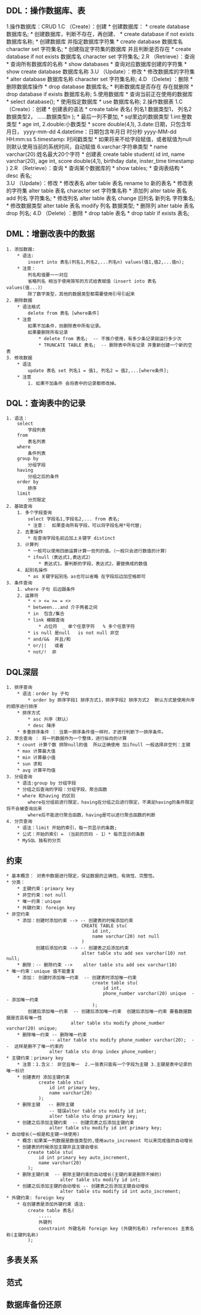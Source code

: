 ## DDL：操作数据库、表
 1.操作数据库：CRUD
    1.C （Create）：创建
        * 创建数据库：
            * create database 数据库名;
        * 创建数据库，判断不存在，再创建、
            * create database if not exists 数据库名称;
        * 创建数据库 并指定数据库字符集
            * create database 数据库名 character set 字符集名;
        * 创建指定字符集的数据库 并且判断是否存在
            * create database if not exists 数据库名 character set 字符集名;
    2.R （Retrieve）：查询
        * 查询所有数据库的名称
            * show databases
        * 查询对应数据库创建的字符集
            * show create database 数据库名称
    3.U （Update）：修改
        * 修改数据库的字符集
            * alter database 数据库名称 character set 字符集名称;
    4.D （Delete) ：删除
        * 删除数据库操作
            * drop database 数据库名;
        * 判断数据库是否存在 存在就删除
            * drop database if exists 数据库名称;
    5.使用数据库
        * 查询当前正在使用的数据库
            * select database();
        * 使用指定数据库
            * use 数据库名称;
 2.操作数据表
    1.C （Create）：创建
        * 创建表的语法
            * create table 表名(
                列名1 数据类型1，
                列名2 数据类型2，
                ......数据类型n
                );
                * 最后一列不要加,
                * sql里边的数据类型
                    1.int:整数类型
                        * age int,
                    2.double:小数类型
                        * score double(4,1),
                    3.date:日期，只包含年月日， yyyy-mm-dd
                    4.datetime：日期包含年月日  时分秒  yyyy-MM-dd HH:mm:ss
                    5.timestamp: 时间戳类型
                        * 如果将来不给字段赋值，或者赋值为null 则默认使用当前的系统时间，自动赋值
                    6.varchar:字符串类型
                        * name varchar(20):姓名最大20个字符
        * 创建表
            create table student(
                id int,
                name varchar(20),
                age int,
                score double(4,1),
                birthday date,
                inster_time timestamp
            )
    2.R （Retrieve）：查询
        * 查询某个数据库的
            * show tables;
        * 查询表结构
            * desc 表名;      
    3.U （Update）：修改
        * 修改表名
            alter table 表名 rename to 新的表名
        * 修改表的字符集
            alter table 表名 character set 字符集名称
        * 添加列
            alter table 表名 add 列名 字符集名;
        * 修改列名
            alter table 表名 change 旧列名 新列名 字符集名;
        * 修改数据类型
            alter table 表名 modify 列名 数据类型;
        * 删除列
            alter table 表名 drop 列名;
    4.D （Delete) ：删除
        * drop table 表名
        * drop tablr if exists 表名;



## DML：增删改表中的数据
    1. 添加数据:
        * 语法:
            insert into 表名(列名1,列名2,...列名n) values(值1,值2,...值n);
        * 注意：
            列名和值要一一对应
            省略列名 相当于使用简写的方式给表赋值（insert into 表名 values(值...)）
            除了数字类型，其他的数据类型都需要使用引号引起来
    2. 删除数据
        * 语法格式
            delete from 表名 [where条件]
        * 注意
            如果不加条件，则删除表中所有记录。
            如果要删除所有记录
                * delete from 表名;  -- 不推介使用，有多少条记录就运行多少次
                * TRUNCATE TABLE 表名;  -- 删除表中所有记录 并重新创建一个新的空表
    3. 修改数据
        * 语法
            update 表名 set 列名1 = 值1, 列名2 = 值2,...[where条件];
        * 注意
            1. 如果不加条件 会将表中的记录都修改掉。


## DQL：查询表中的记录
    1. 语法：
        select
            字段列表
        from 
            表名列表
        where
            条件列表
        group by
            分组字段
        having
            分组之后的条件
        order by
            排序
        limit
            分页限定
    2. 基础查询
        1. 多个字段查询
            select 字段名1,字段名2,... from 表名;
            * 注意：  如果查询所有字段，可以将字段名用*号代替;
        2. 去重操作
            * 在查询字段名前边加上关键字 distinct
        3. 计算列
            * 一般可以使用四册运算计算一些列的值。（一般只会进行数值的计算）
            * ifnull（表达式1,表达式2）
                * 表达式1，要判断的字段，表达式2，要替换成的数值
        4. 起别名操作
            * as 关键字起别名 as也可以省略 在字段后边加空格即可
    3. 条件查询
        1. where 子句 后边跟条件
        2. 运算符
            * < > <= >= = <>  
            * between...and 介于两者之间
            * in  包含/集合
            * link 模糊查询
                * 占位符  _ 单个任意字符   % 多个任意字符
            * is null 是null   is not null 非空
            * and/&&  并且/和
            * or/||   或者
            * not/!  非
## DQL深层
    1. 排序查询
        * 语法：order by 子句
            * order by 排序字段1 排序方式1，排序字段2 排序方式2  默认方式是使用升序的顺序进行排序
        * 排序方式
            * asc 升序（默认）
            * desc 降序
        * 多重排序条件 ： 当第一排序条件值一样时，才进行判断下一排序条件。
    2. 聚合查询 ： 将一列数据作为一个整体，进行纵向的计算
        * count 计算个数 排除null的值  所以正确使用 加ifnull 一般选择非空列：主键
        * max 计算最大值 
        * min 计算最小值
        * sun 求和
        * avg 计算平均值
    3. 分组查询
        * 语法:group by 分组字段
        * 分组之后查询的字段：分组字段、聚合函数
        * where 和having 的区别
            where在分组前进行限定，having在分组之后进行限定，不满足having的条件限定 将不会被查询出来
            where后不能进行聚合函数，having是可以进行聚合函数的判断
    4. 分页查询
        * 语法：limit 开始的索引，每一页显示的条数;
        * 公式：开始的索引 = （当前的页码 - 1）* 每页显示的条数
        * MySQL 独有的分页
## 约束
    * 基本概念： 对表中数据进行限定，保证数据的正确性、有效性、完整性。
    * 分类：
        * 主键约束：primary key
        * 非空约束：not null
        * 唯一约束：unique
        * 外键约束: foreign key
    * 非空约束
        * 添加：创建时添加约束 --> -- 创建表的时候添加约束
                                CREATE TABLE stu(
                                    id int,
                                    name varchar(20) not null
                                )
               创建后添加约束 --> -- 创建表之后添加约束
                                alter table stu add sex varchar(10) not null;
        * 删除：-- 删除约束 -->    alter table stu add sex varchar(10)
    * 唯一约束：unique 值不能重复
        * 添加： 创建时添加唯一约束  -- 创建表时添加唯一约束
                                    create table stu(
                                        id int,
                                        phone_number varchar(20) unique  -- 添加唯一约束
                                    );
            创建后添加唯一约束  -- 创建后添加唯一约束  创建后添加唯一约束 要看数据数据是否具有唯一性
                            alter table stu modify phone_number varchar(20) unique;
        * 删除唯一约束 -- 删除唯一约束
                    -- alter table stu modify phone_number varchar(20);  --  这样是删不了唯一约束的
                    alter table stu drop index phone_number;
    * 主键约束：primary key
        * 注意：1.含义： 非空且唯一  2.一张表只能有一个字段为主键 3.主键是表中记录的唯一标识
        * 创建表时 添加主键约束 
                create table stu(
                    id int primary key,
                    name varchar(20)
                );
        * 删除主键   -- 删除主键
                    -- 错误alter table stu modify id int;
                    alter table stu drop primary key;
        * 创建之后添加主键约束  -- 创建完表之后添加主键约束
                    alter table stu modify id int primary key;
    * 自动增长(一般是和主键一块使用)
        * 概念:如果某一列数据是数值类型的,使用auto_increment 可以来完成值的自动增长
        * 创建表的时候添加主键并且主键自增长
            create table stu(
                id int primary key auto_increment,
                name varchar(20)
            );
        * 删除主键约束  -- 删除主键约束的自动增长(主键约束是删除不掉的)
                        alter table stu modify id int;
        * 创建之后添加主键的自动增长 -- 创建表之后添加主键自动增长
                        alter table stu modify id int auto_increment;
    * 外键约束: foreign key
        * 在创建表是添加外键约束 语法: 
            create table 表名(
                .....
                外键列
                constraint 外键名称 foreign key (外键列名称) references 主表名称(主键列名称)
            );
## 多表关系
## 范式
## 数据库备份还原
















